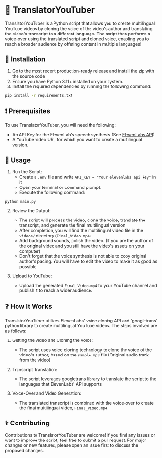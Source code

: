 # :movie_camera: TranslatorYouTuber

TranslatorYouTuber is a Python script that allows you to create multilingual YouTube videos by cloning the voice of the video's author and translating the video's transcript to a different language. The script then performs a voice-over using the translated script and cloned voice, enabling you to reach a broader audience by offering content in multiple languages!

## :open_file_folder: Installation

1. Go to the most recent production-ready release and install the zip with the source code
2. Ensure you have Python 3.11+ installed on your system.
3. Install the required dependencies by running the following command:

```bash
pip install -r requirements.txt
```

## :exclamation: Prerequisites

To use TranslatorYouTuber, you will need the following:

- An API Key for the ElevenLab's speech synthesis (See [ElevenLabs API](https://docs.elevenlabs.io/api-reference/quick-start/introduction))
- A YouTube video URL for which you want to create a multilingual version.

## :scroll: Usage

1. Run the Script:
   - Create a `.env` file and write `API_KEY = "Your elevenlabs api key"` in it
   - Open your terminal or command prompt.
   - Execute the following command:

```bash
python main.py
```

2. Review the Output:
   - The script will process the video, clone the voice, translate the transcript, and generate the final multilingual version.
   - After completion, you will find the multilingual video file in the `videos/` directory (`Final_Video.mp4`).
   - Add background sounds, polish the video. (If you are the author of the original video and you still have the video's assets on your computer)
   - Don't forget that the voice synthesis is not able to copy original author's pacing. You will have to edit the video to make it as good as possible

3. Upload to YouTube:
   - Upload the generated `Final_Video.mp4` to your YouTube channel and publish it to reach a wider audience.

## :question: How It Works

TranslatorYouTuber utilizes ElevenLabs' voice cloning API and 'googletrans' python library to create multilingual YouTube videos. The steps involved are as follows:

1. Getting the video and Cloning the voice:
   - The script uses voice cloning technology to clone the voice of the video's author, based on the `sample.mp3` file (Original audio track from the video)

2. Transcript Translation:
   - The script leverages googletrans library to translate the script to the languages that ElevenLabs' API supports

3. Voice-Over and Video Generation:
   - The translated transcript is combined with the voice-over to create the final multilingual video, `Final_Video.mp4`.

## :medical_symbol: Contributing

Contributions to TranslatorYouTuber are welcome! If you find any issues or want to improve the script, feel free to submit a pull request. For major changes or new features, please open an issue first to discuss the proposed changes.
